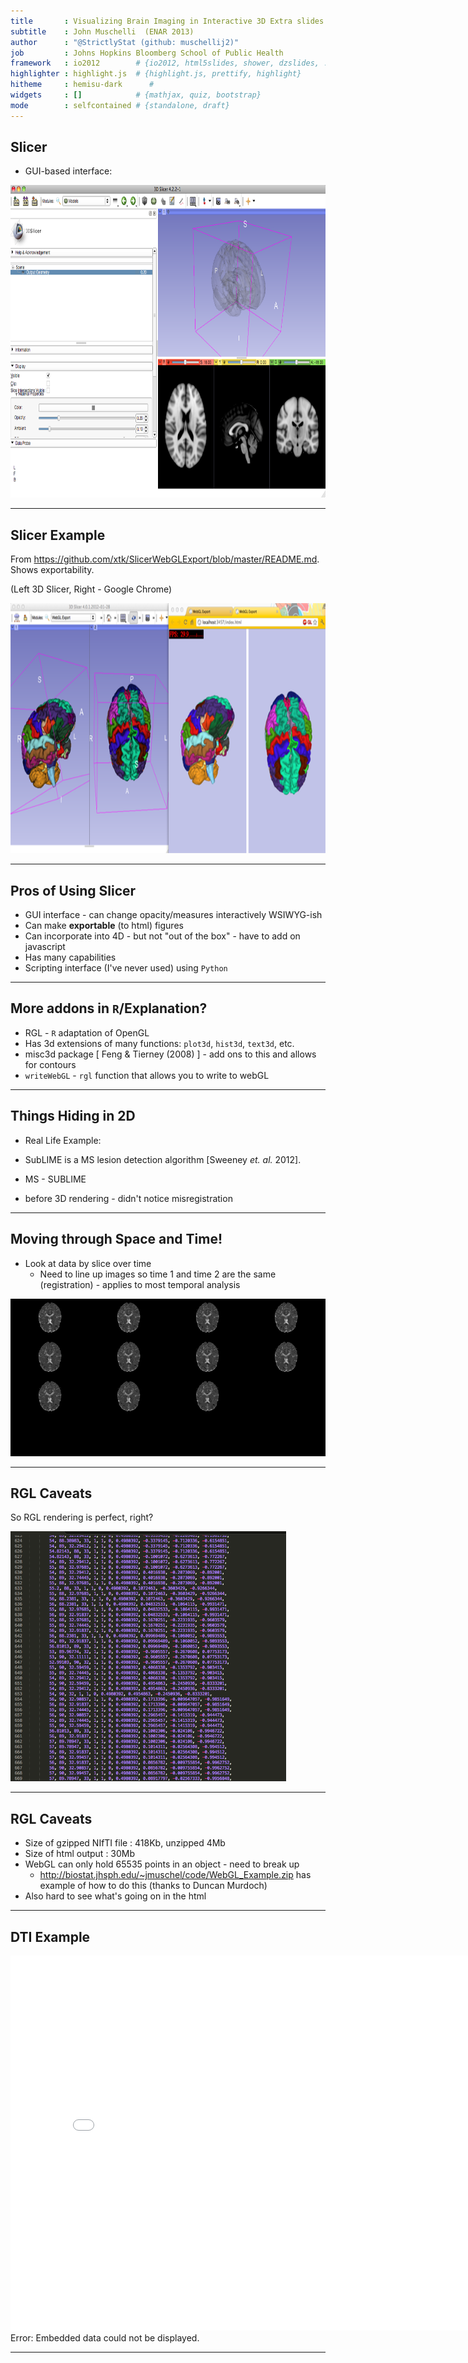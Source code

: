 ```yaml
---
title       : Visualizing Brain Imaging in Interactive 3D Extra slides
subtitle    : John Muschelli  (ENAR 2013)
author      : "@StrictlyStat (github: muschellij2)" 
job         : Johns Hopkins Bloomberg School of Public Health
framework   : io2012        # {io2012, html5slides, shower, dzslides, ...}
highlighter : highlight.js  # {highlight.js, prettify, highlight}
hitheme     : hemisu-dark      # 
widgets     : []            # {mathjax, quiz, bootstrap}
mode        : selfcontained # {standalone, draft}
---
```











## Slicer
* GUI-based interface:

<img src="Slicer.png" alt="Slicer" height="500" width="1000">

---

## Slicer Example 

From <a href="https://github.com/xtk/SlicerWebGLExport/blob/master/README.md">https://github.com/xtk/SlicerWebGLExport/blob/master/README.md</a>.  Shows exportability. 

(Left 3D Slicer, Right - Google Chrome)

<img src="Slicer_Example_web.png" height="400" width="700" alt="Example of web rendering">

---

## Pros of Using Slicer

* GUI interface - can change opacity/measures interactively WSIWYG-ish
* Can make <b>exportable</b> (to html) figures
* Can incorporate into 4D - but not "out of the box" - have to add on javascript 
* Has many capabilities
* Scripting interface (I've never used) using `Python`

---

## More addons in `R`/Explanation?

* RGL - `R` adaptation of OpenGL
* Has 3d extensions of many functions: `plot3d`, `hist3d`, `text3d`, etc.
* misc3d package [ Feng & Tierney (2008) ] - add ons to this and allows for contours
* `writeWebGL` - `rgl` function that allows you to write to webGL

---



## Things Hiding in 2D
* Real Life Example:

* SubLIME is a MS lesion detection algorithm [Sweeney _et. al._ 2012].  
* MS - SUBLIME
* before 3D rendering - didn't notice misregistration

---

## Moving through Space <span class="black"><b>and</b></span> Time!
* Look at data by slice over time 
  * Need to line up images so time 1 and time 2 are the same (registration) - applies to most temporal analysis

![plot of chunk lightbox2](figure/lightbox2.png) 

---


## RGL Caveats
So RGL rendering is perfect, right?

<img src="html_screenshot.png" height="400" alt="Lot of code">

---


## RGL Caveats

* Size of gzipped NIfTI file : 418Kb, unzipped 4Mb
* Size of html output : 30Mb  
* WebGL can only hold 65535 points in an object - need to break up 
  * http://biostat.jhsph.edu/~jmuschel/code/WebGL_Example.zip has example of how to do this (thanks to Duncan Murdoch)
* Also hard to see what's going on in the html

---

## DTI Example 

<object data="./WebGL/index_dti.html" width="800" height="600"> <embed src="./WebGL/index_dti.html" width="800" height="600"> </embed> Error: Embedded data could not be displayed. </object>

----
